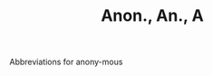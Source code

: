 ---
title: Anon., An., A
permalink: "/definitions/anon-an-a.html"
body: Abbreviations for anony-mous
published_at: '2018-07-07'
layout: post
---